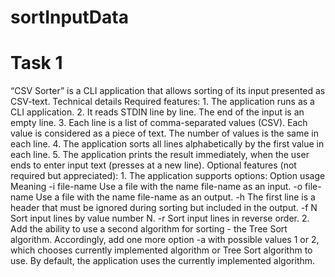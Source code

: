 # sortInputData
<h1>Task 1</h1>
				“CSV Sorter” is a CLI application that allows sorting of its input presented as CSV-text.
Technical details
	Required features:
		1. The application runs as a CLI application.
		2. It reads STDIN line by line. The end of the input is an empty line.
		3. Each line is a list of comma-separated values (CSV). Each value is considered as a piece of text. The
		number of values is the same in each line.
		4. The application sorts all lines alphabetically by the first value in each line.
		5. The application prints the result immediately, when the user ends to enter input text (presses
		<Enter> at a new line).
	Optional features (not required but appreciated):
	1. The application supports options:
		Option usage Meaning
			-i file-name Use a file with the name file-name as an input.
			-o file-name Use a file with the name file-name as an output.
			-h The first line is a header that must be ignored during sorting but
			included in the output.
			-f N Sort input lines by value number N.
			-r Sort input lines in reverse order.
	2. Add the ability to use a second algorithm for sorting - the Tree Sort algorithm. Accordingly, add one
	more option -a with possible values 1 or 2, which chooses currently implemented algorithm or
	Tree Sort algorithm to use. By default, the application uses the currently implemented algorithm.

